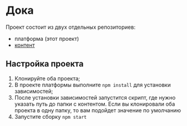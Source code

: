 # Дока

Проект состоит из двух отдельных репозиториев:

* платформа (этот проект)
* [контент](https://github.com/Y-Doka/content)

## Настройка проекта

1. Клонируйте оба проекта;
1. В проекте платформы выполните `npm install` для установки зависимостей;
1. После установки зависимостей запустится скрипт, где нужно указать путь до папки с контентом.
   Если вы клонировали оба проекта в одну папку, то вам подойдет значение по умолчанию
1. Запустите сборку `npm start`
